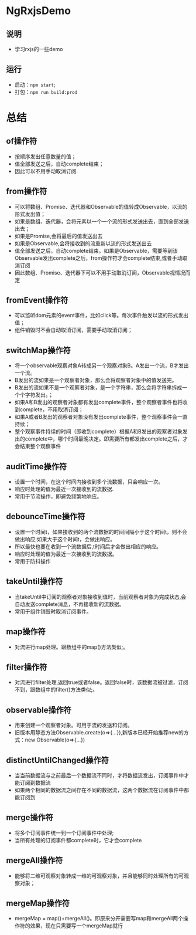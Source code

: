 # NgRxjsDemo
## 说明
- 学习rxjs的一些demo

## 运行
- 启动：`npm start`;
- 打包：`npm run build:prod`

# 总结
## of操作符
- 按顺序发出任意数量的值；
- 值全部发送之后，自动complete结束；
- 因此可以不用手动取消订阅

## from操作符
- 可以将数组、Promise、迭代器和Observable的值转成Observable，以流的形式发出值；
- 如果是数组、迭代器，会将元素以一个一个流的形式发送出去，直到全部发送出去；
- 如果是Promise,会将最后的值发送出去
- 如果是Observable,会将接收到的流重新以流的形式发送出去
- 值全部发送之后，自动complete结束。如果是Observable，需要等到该Observable发出complete之后，from操作符才会complete结束,或者手动取消订阅
- 因此数组、Promise、迭代器下可以不用手动取消订阅，Observable视情况而定

## fromEvent操作符
- 可以监听dom元素的event事件，比如click等。每次事件触发以流的形式发出值；
- 组件销毁时不会自动取消订阅，需要手动取消订阅；

## switchMap操作符
- 将一个observable观察对象A转成另一个观察对象B。A发出一个流，B才发出一个流。
- B发出的流如果是一个观察者对象，那么会将观察者对象中的值发送完。
- B发出的流如果不是一个观察者对象，是一个字符串，那么会将字符串拆成一个个字符发出。；
- 如果A和B发出的观察者对象都有发出complete事件，整个观察者事件也将收到complete，不用取消订阅；
- 如果A或者B发出的观察者对象没有发出complete事件，整个观察事件会一直持续；
- 整个观察事件持续的时间（即收到complete）根据A和B发出的观察者对象发出的complete中，哪个时间最晚决定。即需要所有都发出complete之后，才会结束整个观察事件

## auditTime操作符
- 设置一个时间，在这个时间内接收到多个流数据，只会响应一次。
- 响应时处理的值为最近一次接收到的流数据.
- 常用于节流操作，即避免频繁地响应。

## debounceTime操作符
- 设置一个时间t，如果接收到的两个流数据的时间间隔小于这个时间t，则不会做出响应;如果大于这个时间t，会做出响应。
- 所以最快也要在收到一个流数据后,t时间后才会做出相应的响应。
- 响应时处理的值为最近一次接收到的流数据。
- 常用于防抖操作

## takeUntil操作符
- 当takeUntil中订阅的观察者对象接收到值时，当前观察者对象为完成状态,会自动发送complete消息，不再接收新的流数据。
- 常用于组件销毁时取消订阅事件。

## map操作符
- 对流进行map处理。跟数组中的map()方法类似;。

## filter操作符
- 对流进行filter处理,返回true或者false。返回false时，该数据流被过滤，订阅不到，跟数组中的filter()方法类似;。

## observable操作符
- 用来创建一个观察者对象。可用于流的发送和订阅。
- 旧版本用静态方法Observable.create(o=>{...}),新版本已经开始推荐new的方式：new Observable(o=>{...})

## distinctUntilChanged操作符
- 当当前数据流与之前最后一个数据流不同时，才将数据流发出，订阅事件中才能订阅到数据流
- 如果两个相同的数据流之间存在不同的数据流，这两个数据流在订阅事件中都能订阅到

## merge操作符
- 将多个订阅事件统一到一个订阅事件中处理;
- 当所有处理的订阅事件都complete时，它才会complete

## mergeAll操作符
- 能够将二维可观察对象转成一维的可观察对象，并且能够同时处理所有的可观察对象；

## mergeMap操作符
- mergeMap = map()+mergeAll()。即原来分开需要写map和mergeAll两个操作符的效果，现在只需要写一个mergeMap就行
